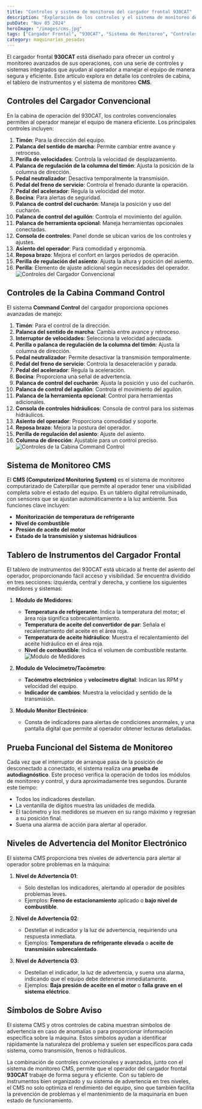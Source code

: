 ```yaml
---
title: "Controles y sistema de monitoreo del cargador frontal 930CAT"
description: "Exploración de los controles y el sistema de monitoreo del cargador frontal 930CAT, incluyendo los controles convencionales, el tablero de instrumentos y el sistema de monitoreo CMS, diseñado para optimizar la operación y seguridad del equipo pesado."
pubDate: "Nov 05 2024"
heroImage: "/images/cms.jpg"
tags: ["Cargador Frontal", "930CAT", "Sistema de Monitoreo", "Controles", "CMS"]
category: maquinarias_pesadas
---
```

El cargador frontal **930CAT** está diseñado para ofrecer un control y monitoreo avanzados de sus operaciones, con una serie de controles y sistemas integrados que ayudan al operador a manejar el equipo de manera segura y eficiente. Este artículo explora en detalle los controles de cabina, el tablero de instrumentos y el sistema de monitoreo **CMS**.

## Controles del Cargador Convencional

En la cabina de operación del 930CAT, los controles convencionales permiten al operador manejar el equipo de manera eficiente. Los principales controles incluyen:

1. **Timón**: Para la dirección del equipo.
2. **Palanca del sentido de marcha**: Permite cambiar entre avance y retroceso.
3. **Perilla de velocidades**: Controla la velocidad de desplazamiento.
4. **Palanca de regulación de la columna del timón**: Ajusta la posición de la columna de dirección.
5. **Pedal neutralizador**: Desactiva temporalmente la transmisión.
6. **Pedal del freno de servicio**: Controla el frenado durante la operación.
7. **Pedal del acelerador**: Regula la velocidad del motor.
8. **Bocina**: Para alertas de seguridad.
9. **Palanca de control del cucharón**: Maneja la posición y uso del cucharón.
10. **Palanca de control del aguilón**: Controla el movimiento del aguilón.
11. **Palanca de herramienta opcional**: Maneja herramientas opcionales conectadas.
12. **Consola de controles**: Panel donde se ubican varios de los controles y ajustes.
13. **Asiento del operador**: Para comodidad y ergonomía.
14. **Reposa brazo**: Mejora el confort en largos periodos de operación.
15. **Perilla de regulación del asiento**: Ajusta la altura y posición del asiento.
16. **Perilla**: Elemento de ajuste adicional según necesidades del operador.
![Controles del Cargador Convencional](/images/controles-cabina.jpg)
## Controles de la Cabina Command Control

El sistema **Command Control** del cargador proporciona opciones avanzadas de manejo:

1. **Timón**: Para el control de la dirección.
2. **Palanca del sentido de marcha**: Cambia entre avance y retroceso.
3. **Interruptor de velocidades**: Selecciona la velocidad adecuada.
4. **Perilla o palanca de regulación de la columna del timón**: Ajusta la columna de dirección.
5. **Pedal neutralizador**: Permite desactivar la transmisión temporalmente.
6. **Pedal del freno de servicio**: Controla la desaceleración y parada.
7. **Pedal del acelerador**: Regula la aceleración.
8. **Bocina**: Proporciona una señal de advertencia.
9. **Palanca de control del cucharón**: Ajusta la posición y uso del cucharón.
10. **Palanca de control del aguilón**: Controla el movimiento del aguilón.
11. **Palanca de la herramienta opcional**: Control para herramientas adicionales.
12. **Consola de controles hidráulicos**: Consola de control para los sistemas hidráulicos.
13. **Asiento del operador**: Proporciona comodidad y soporte.
14. **Reposa brazo**: Mejora la postura del operador.
15. **Perilla de regulación del asiento**: Ajuste del asiento.
16. **Columna de dirección**: Ajustable para un control preciso.
![Controles de la Cabina Command Control](/images/controles-cabina-02.jpg)
## Sistema de Monitoreo CMS

El **CMS (Computerized Monitoring System)** es el sistema de monitoreo computarizado de Caterpillar que permite al operador tener una visibilidad completa sobre el estado del equipo. Es un tablero digital retroiluminado, con sensores que se ajustan automáticamente a la luz ambiente. Sus funciones clave incluyen:

- **Monitorización de temperatura de refrigerante**
- **Nivel de combustible**
- **Presión de aceite del motor**
- **Estado de la transmisión y sistemas hidráulicos**

## Tablero de Instrumentos del Cargador Frontal

El tablero de instrumentos del 930CAT está ubicado al frente del asiento del operador, proporcionando fácil acceso y visibilidad. Se encuentra dividido en tres secciones: izquierda, central y derecha, y contiene los siguientes medidores y sistemas:

1. **Modulo de Medidores**:
   - **Temperatura de refrigerante**: Indica la temperatura del motor; el área roja significa sobrecalentamiento.
   - **Temperatura de aceite del convertidor de par**: Señala el recalentamiento del aceite en el área roja.
   - **Temperatura de aceite hidráulico**: Muestra el recalentamiento del aceite hidráulico en el área roja.
   - **Nivel de combustible**: Indica el volumen de combustible restante.
![Modulo de Medidores](/images/modulo-medidores.jpg)

2. **Modulo de Velocímetro/Tacómetro**:
   - **Tacómetro electrónico** y **velocímetro digital**: Indican las RPM y velocidad del equipo.
   - **Indicador de cambios**: Muestra la velocidad y sentido de la transmisión.

3. **Modulo Monitor Electrónico**:
   - Consta de indicadores para alertas de condiciones anormales, y una pantalla digital que permite al operador obtener lecturas detalladas.

## Prueba Funcional del Sistema de Monitoreo

Cada vez que el interruptor de arranque pasa de la posición de desconectado a conectado, el sistema realiza una **prueba de autodiagnóstico**. Este proceso verifica la operación de todos los módulos de monitoreo y control, y dura aproximadamente tres segundos. Durante este tiempo:

- Todos los indicadores destellan.
- La ventanilla de dígitos muestra las unidades de medida.
- El tacómetro y los medidores se mueven en su rango máximo y regresan a su posición final.
- Suena una alarma de acción para alertar al operador.

## Niveles de Advertencia del Monitor Electrónico

El sistema CMS proporciona tres niveles de advertencia para alertar al operador sobre problemas en la máquina:

1. **Nivel de Advertencia 01**:
   - Solo destellan los indicadores, alertando al operador de posibles problemas leves.
   - Ejemplos: **Freno de estacionamiento** aplicado o **bajo nivel de combustible**.

2. **Nivel de Advertencia 02**:
   - Destellan el indicador y la luz de advertencia, requiriendo una respuesta inmediata.
   - Ejemplos: **Temperatura de refrigerante elevada** o **aceite de transmisión sobrecalentado**.

3. **Nivel de Advertencia 03**:
   - Destellan el indicador, la luz de advertencia, y suena una alarma, indicando que el equipo debe detenerse inmediatamente.
   - Ejemplos: **Baja presión de aceite en el motor** o **falla grave en el sistema eléctrico**.

## Símbolos de Sobre Aviso

El sistema CMS y otros controles de cabina muestran símbolos de advertencia en caso de anomalías o para proporcionar información específica sobre la máquina. Estos símbolos ayudan a identificar rápidamente la naturaleza del problema y suelen ser específicos para cada sistema, como transmisión, frenos o hidráulicos.

La combinación de controles convencionales y avanzados, junto con el sistema de monitoreo CMS, permite que el operador del cargador frontal **930CAT** trabaje de forma segura y eficiente. Con su tablero de instrumentos bien organizado y su sistema de advertencia en tres niveles, el CMS no solo optimiza el rendimiento del equipo, sino que también facilita la prevención de problemas y el mantenimiento de la maquinaria en buen estado de funcionamiento.
